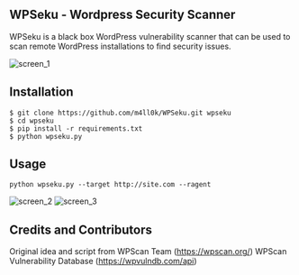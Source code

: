 ## WPSeku - Wordpress Security Scanner 
WPSeku is a black box WordPress vulnerability scanner that can be used to scan remote WordPress installations to find security issues.

![screen_1](https://raw.githubusercontent.com/m4ll0k/WPSeku/master/screen/screen_1.png)

## Installation
```
$ git clone https://github.com/m4ll0k/WPSeku.git wpseku
$ cd wpseku
$ pip install -r requirements.txt
$ python wpseku.py
```
## Usage
`python wpseku.py --target http://site.com --ragent`

![screen_2](https://raw.githubusercontent.com/m4ll0k/WPSeku/master/screen/screen_2.png)
![screen_3](https://raw.githubusercontent.com/m4ll0k/WPSeku/master/screen/screen_3.png)

## Credits and Contributors
Original idea and script from WPScan Team (https://wpscan.org/)
WPScan Vulnerability Database (https://wpvulndb.com/api) 
